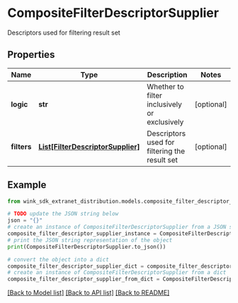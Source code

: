 # CompositeFilterDescriptorSupplier

Descriptors used for filtering result set

## Properties

Name | Type | Description | Notes
------------ | ------------- | ------------- | -------------
**logic** | **str** | Whether to filter inclusively or exclusively | [optional] 
**filters** | [**List[FilterDescriptorSupplier]**](FilterDescriptorSupplier.md) | Descriptors used for filtering the result set | [optional] 

## Example

```python
from wink_sdk_extranet_distribution.models.composite_filter_descriptor_supplier import CompositeFilterDescriptorSupplier

# TODO update the JSON string below
json = "{}"
# create an instance of CompositeFilterDescriptorSupplier from a JSON string
composite_filter_descriptor_supplier_instance = CompositeFilterDescriptorSupplier.from_json(json)
# print the JSON string representation of the object
print(CompositeFilterDescriptorSupplier.to_json())

# convert the object into a dict
composite_filter_descriptor_supplier_dict = composite_filter_descriptor_supplier_instance.to_dict()
# create an instance of CompositeFilterDescriptorSupplier from a dict
composite_filter_descriptor_supplier_from_dict = CompositeFilterDescriptorSupplier.from_dict(composite_filter_descriptor_supplier_dict)
```
[[Back to Model list]](../README.md#documentation-for-models) [[Back to API list]](../README.md#documentation-for-api-endpoints) [[Back to README]](../README.md)


